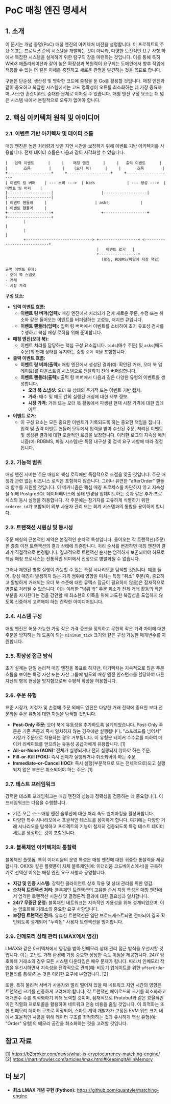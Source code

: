 # PoC 매칭 엔진 명세서

## 1. 소개

이 문서는 개념 증명(PoC) 매칭 엔진의 아키텍처 비전을 설명합니다. 이 프로젝트의 주요 목표는 프로덕션 준비 시스템을 개발하는 것이 아니라, 다양한 도전적인 요구 사항 하에서 복잡한 시스템을 설계하기 위한 탐구의 장을 마련하는 것입니다. 이를 통해 특히 Web3 애플리케이션과 같이 높은 확장성과 복원력이 요구되는 도메인에서 향후 작업에 적용할 수 있는 더 깊은 이해를 증진하고 새로운 관점을 발견하는 것을 목표로 합니다.

구현은 단순성, 생산성 및 명확한 코드에 중점을 둔 Go를 활용할 것입니다. 매칭 엔진과 같이 중요하고 복잡한 시스템에서는 코드 명확성이 오류를 최소화하는 데 가장 중요하며, 사소한 혼란이라도 중대한 문제로 이어질 수 있습니다. 매칭 엔진 구성 요소는 더 넓은 시스템 내에서 본질적으로 오류가 없어야 합니다.

## 2. 핵심 아키텍처 원칙 및 아이디어

### 2.1. 이벤트 기반 아키텍처 및 데이터 흐름

매칭 엔진은 높은 처리량과 낮은 지연 시간을 보장하기 위해 이벤트 기반 아키텍처를 사용합니다. 전체 데이터 흐름은 다음과 같이 시각화할 수 있습니다.

```+-------------------+     +-------------------+     +-------------------+
|   입력 이벤트      |     |    매칭 엔진      |     |   출력 이벤트      |
|       흐름        |     |    (오더 북)      |     |       흐름        |
+-------------------+     +-------------------+     +-------------------+
| 이벤트 링 버퍼    | --- 소비 --->  | bids              | --- 생성 --->  | 이벤트 링 버퍼    |
|-------------------|                     |-------------------|                     |-------------------|
| 이벤트 핸들러     |                     | asks              |                     | 이벤트 핸들러     |
+-------------------+                     +-------------------+                     +-------------------+
        |                                                                                |
        |                                                                                |
        +-----------------------------> +-----------------+ <----------------------------+
                                        |   이벤트 로거   |
                                        +-----------------+
                                          (로깅, RDBMS/파일에 저장 책임)

출력 이벤트 유형:
- 오더 북 스냅샷
- 거래
- 시장 가격
```

**구성 요소:**

*   **입력 이벤트 흐름:**
    *   **이벤트 링 버퍼(입력):** 매칭 엔진에서 처리되기 전에 새로운 주문, 수정 또는 취소와 같은 들어오는 이벤트를 버퍼링하는 고성능, 저지연 큐입니다.
    *   **이벤트 핸들러(입력):** 입력 링 버퍼에서 이벤트를 소비하여 초기 유효성 검사를 수행하고 핵심 매칭 로직을 위해 준비합니다.
*   **매칭 엔진(오더 북):**
    *   이벤트 처리를 담당하는 핵심 구성 요소입니다. `bids`(매수 주문) 및 `asks`(매도 주문)의 현재 상태를 유지하는 중앙 `오더 북`을 포함합니다.
*   **출력 이벤트 흐름:**
    *   **이벤트 링 버퍼(출력):** 매칭 엔진에서 생성된 결과(예: 확인된 거래, 오더 북 업데이트)를 다운스트림 시스템으로 전달하기 전에 버퍼링합니다.
    *   **이벤트 핸들러(출력):** 출력 링 버퍼에서 다음과 같은 다양한 유형의 이벤트를 생성합니다.
        *   **오더 북 스냅샷:** 오더 북 상태의 주기적 또는 이벤트 기반 캡처.
        *   **거래:** 매수 및 매도 간의 실행된 매칭에 대한 세부 정보.
        *   **시장 가격:** 거래 또는 오더 북 활동에서 파생된 현재 시장 가격에 대한 업데이트.
*   **이벤트 로거:**
    *   이 구성 요소는 모든 중요한 이벤트가 기록되도록 하는 중요한 책임을 집니다. 입력 및 출력 이벤트 핸들러 모두에서 입력을 받아 수신된 주문, 처리된 이벤트 및 생성된 결과에 대한 포괄적인 로깅을 보장합니다. 이러한 로그의 지속성 메커니즘(예: RDBMS, 파일 시스템)은 특정 내구성 및 검색 요구 사항에 따라 결정됩니다.

### 2.2. 기능적 범위

매칭 엔진 서버는 주문 매칭의 핵심 로직에만 독점적으로 초점을 맞출 것입니다. 주문 매칭과 관련 없는 비즈니스 로직은 포함하지 않습니다. 그러나 유연한 "afterOrder" 핸들러 함수를 지원할 것입니다. 이 메커니즘은 핵심 매칭 프로세스를 차단하지 않고 지속성을 위해 PostgreSQL 데이터베이스에 상태 변경을 업데이트하는 것과 같은 추가 프로세스의 동시 실행을 허용합니다. 각 주문에는 참가자를 고유하게 식별하기 위한 `orderer_id`가 포함되어 외부 사용자 관리 또는 회계 시스템과의 통합을 용이하게 합니다.

### 2.3. 트랜잭션 시퀀싱 및 동시성

주문 매칭의 근본적인 제약은 본질적인 순차적 특성입니다. 들어오는 각 트랜잭션(주문)은 종종 이전 트랜잭션의 결과 상태에 의존합니다. 처리 순서를 변경하면 매칭 엔진의 결과가 직접적으로 변경됩니다. 결과적으로 트랜잭션 순서는 엄격하게 보존되어야 하므로 핵심 매칭 프로세스는 전통적인 의미에서 진정으로 병렬화될 수 없습니다.

그러나 제한된 병렬 실행이 가능할 수 있는 특정 시나리오를 탐색할 것입니다. 예를 들어, 활성 매칭이 발생하지 않는 가격 범위에 영향을 미치는 특정 "취소" 주문(즉, 중요하고 활발하게 거래되는 오더 북 수준에 대한 뮤텍스 잠금이 필요하지 않음)은 잠재적으로 병렬로 처리될 수 있습니다. 이는 이러한 "범위 밖" 주문 취소가 전체 거래 활동의 작은 부분을 차지한다는 점을 감안할 때 최소한의 이득을 위해 과도한 복잡성을 도입하지 않도록 신중하게 고려해야 하는 간략한 아이디어입니다.

### 2.4. 시스템 구성

매칭 엔진은 허용 가능한 가장 작은 가격 증분을 정의하고 무한히 작은 가격 차이에 대한 주문을 방지하는 데 도움이 되는 `minimum_tick` 크기와 같은 구성 가능한 매개변수를 지원합니다.

### 2.5. 확장성 접근 방식

초기 설계는 단일 논리적 매칭 엔진을 목표로 하지만, 아키텍처는 지속적으로 많은 주문 흐름을 보이는 특정 자산 또는 자산 그룹에 별도의 매칭 엔진 인스턴스를 할당하여 다른 자산의 병목 현상을 방지함으로써 수평적 확장을 허용합니다.

### 2.6. 주문 유형

표준 시장가, 지정가 및 손절매 주문 외에도 엔진은 다양한 거래 전략에 중요한 보다 전문화된 주문 유형에 대한 지원을 탐색할 것입니다.

*   **Post-Only 주문:** 오더 북에 유동성을 추가하도록 설계되었습니다. Post-Only 주문은 기존 주문과 즉시 일치하지 않는 경우에만 실행됩니다. "스프레드를 넘어서" 시장가 주문으로 작용하는 경우 거부됩니다. 이 유형은 테이커 수수료를 피하여 메이커 리베이트를 얻으려는 유동성 공급자에게 유용합니다. [1]
*   **All-or-None (AON):** 전체가 실행되거나 전혀 실행되지 않아야 하는 주문.
*   **Fill-or-Kill (FOK):** 즉시 전체가 실행되거나 취소되어야 하는 주문.
*   **Immediate-or-Cancel (IOC):** 즉시 실행(부분적으로 또는 전체적으로)되고 실행되지 않은 부분은 취소되어야 하는 주문. [1]

### 2.7. 테스트 프레임워크

강력한 테스트 프레임워크는 매칭 엔진의 성능과 정확성을 검증하는 데 중요합니다. 이 프레임워크는 다음을 수행합니다.

*   기존 오픈 소스 매칭 엔진 솔루션에 대한 처리 속도 벤치마킹을 활성화합니다.
*   다양한 특수 시나리오에서 포괄적인 테스트를 용이하게 합니다. 여기에는 다양한 거래 시나리오를 탐색하고 프로젝트의 기능이 철저히 검증되도록 특정 테스트 데이터 세트를 생성하는 것이 포함됩니다.

### 2.8. 블록체인 아키텍처의 통찰력

블록체인 플랫폼, 특히 이더리움의 운영 특성은 매칭 엔진에 대한 귀중한 통찰력을 제공합니다. OKX와 같은 플랫폼이 자체 블록체인(예: 이더리움 코드베이스에서)을 구축하기로 선택한 이유는 매칭 엔진 요구 사항과 공명합니다.

*   **지갑 및 인증 시스템:** 강력한 클라이언트 상호 작용 및 상태 관리를 위한 영감.
*   **순차적 트랜잭션 처리:** 블록체인 트랜잭션의 고유한 순서 지정 특성은 매칭 엔진에서 엄격한 트랜잭션 시퀀싱 및 결정론적 결과에 대한 필요성과 일치합니다.
*   **24/7 무중단 운영:** 블록체인 네트워크는 지속적인 가용성을 위해 설계되었으며, 이는 암호화폐 거래소의 중요한 요구 사항입니다.
*   **보장된 트랜잭션 전파:** 유효한 트랜잭션은 일단 브로드캐스트되면 전파되어 결국 확인되도록 설계되어 "누락된" 사용자 트랜잭션을 방지합니다.

### 2.9. 인메모리 상태 관리 (LMAX에서 영감)

LMAX와 같은 아키텍처에서 영감을 받아 인메모리 상태 관리 접근 방식을 우선시할 것입니다. 이는 고빈도 거래 환경에 가장 중요한 상당한 속도 이점을 제공합니다. 24/7 암호화폐 거래소의 경우 모든 시스템 다운타임은 매우 문제가 됩니다. 따라서 인메모리 작업을 우선시하면서 지속성을 전략적으로 관리(예: 비동기 업데이트를 위한 `afterOrder` 핸들러를 통해)하는 것은 이러한 요구에 부합합니다. [2]

또한, 특히 물리적 서버가 사용자와 멀리 떨어져 있을 때 네트워크 지연 시간의 영향은 트랜잭션 크기를 신중하게 고려해야 합니다. 각 트랜잭션 페이로드의 크기를 최소화하고 매개변수 수를 최적화하기 위해 노력할 것이며, 잠재적으로 Protobuf와 같은 효율적인 이진 직렬화 프로토콜을 활용하여 네트워크 전송 비용을 줄일 것입니다. 이 최적화는 또한 인메모리 데이터 구조로 확장되어, 스마트 계약 개발자가 고정된 EVM 워드 크기 내에서 효율적인 사용을 위해 데이터 구조를 최적화하는 것과 유사하게 핵심 유형(예: "Order" 유형)의 메모리 공간을 최소화하는 것을 고려할 것입니다.

## 참고 자료

[1] https://b2broker.com/news/what-is-cryptocurrency-matching-engine/
[2] https://martinfowler.com/articles/lmax.html#KeepingItAllInMemory

## 더 보기

*   **최소 LMAX 개념 구현 (Python):** https://github.com/quantyle/matching-engine
